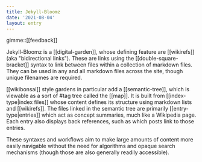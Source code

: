 ```yaml
---
title: Jekyll-Bloomz
date: '2021-08-04'
layout: entry
---
```


gimme::[[feedback]]


Jekyll-Bloomz is a [[digital-garden]], whose defining feature are [[wikirefs]] (aka "bidirectional links"). These are links using the \[\[double-square-bracket]] syntax to link between files within a collection of markdown files. They can be used in any and all markdown files across the site, though unique filenames are required.

[[wikibonsai]] style gardens in particular add a [[semantic-tree]], which is viewable as a sort of #tag tree called the [[map]]. It is built from [[index-type|index files]] whose content defines its structure using markdown lists and \[\[wikirefs]]. The files linked in the semantic tree are primarily [[entry-type|entries]] which act as concept summaries, much like a Wikipedia page. Each entry also displays back references, such as which posts link to those entries.

These syntaxes and workflows aim to make large amounts of content more easily navigable without the need for algorithms and opaque search mechanisms (though those are also generally readily accessible).

